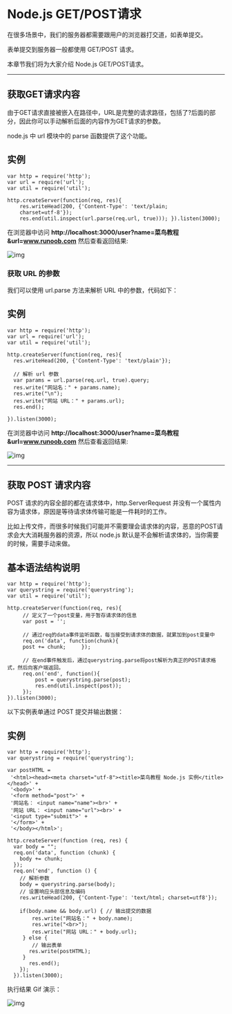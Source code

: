 # Node.js GET/POST请求 

在很多场景中，我们的服务器都需要跟用户的浏览器打交道，如表单提交。

表单提交到服务器一般都使用 GET/POST 请求。

本章节我们将为大家介绍 Node.js GET/POST请求。

------

## 获取GET请求内容

 由于GET请求直接被嵌入在路径中，URL是完整的请求路径，包括了?后面的部分，因此你可以手动解析后面的内容作为GET请求的参数。 

 node.js 中 url 模块中的 parse 函数提供了这个功能。

## 实例

```
var http = require('http');
var url = require('url');
var util = require('util');

http.createServer(function(req, res){
    res.writeHead(200, {'Content-Type': 'text/plain; 
    charset=utf-8'});
    res.end(util.inspect(url.parse(req.url, true))); }).listen(3000);
```

在浏览器中访问 **http://localhost:3000/user?name=菜鸟教程&url=www.runoob.com** 然后查看返回结果: 

![img](https://www.runoob.com/wp-content/uploads/2014/06/4A1C02B2-2EB8-4976-9F35-F3760713D495.jpg)

### 获取 URL 的参数

我们可以使用 url.parse 方法来解析 URL 中的参数，代码如下：

## 实例

```
var http = require('http');
var url = require('url');
var util = require('util');

http.createServer(function(req, res){
  res.writeHead(200, {'Content-Type': 'text/plain'});
  
  // 解析 url 参数
  var params = url.parse(req.url, true).query;
  res.write("网站名：" + params.name);
  res.write("\n");
  res.write("网站 URL：" + params.url);
  res.end();
  
}).listen(3000);
```

在浏览器中访问 **http://localhost:3000/user?name=菜鸟教程&url=www.runoob.com** 然后查看返回结果: 

![img](https://www.runoob.com/wp-content/uploads/2014/06/ADF34B0E-6715-41EE-9A88-4BE067100868.jpg)

------

## 获取 POST 请求内容

 POST 请求的内容全部的都在请求体中，http.ServerRequest 并没有一个属性内容为请求体，原因是等待请求体传输可能是一件耗时的工作。

 比如上传文件，而很多时候我们可能并不需要理会请求体的内容，恶意的POST请求会大大消耗服务器的资源，所以 node.js 默认是不会解析请求体的，当你需要的时候，需要手动来做。 

## 基本语法结构说明

```
var http = require('http');
var querystring = require('querystring');
var util = require('util');

http.createServer(function(req, res){
     // 定义了一个post变量，用于暂存请求体的信息
     var post = '';
     
     // 通过req的data事件监听函数，每当接受到请求体的数据，就累加到post变量中     
     req.on('data', function(chunk){ 
     post += chunk;     });
     
     // 在end事件触发后，通过querystring.parse将post解析为真正的POST请求格式，然后向客户端返回。
     req.on('end', function(){
         post = querystring.parse(post);
         res.end(util.inspect(post));
     });
}).listen(3000);
```

以下实例表单通过 POST 提交并输出数据：

## 实例

```
var http = require('http');
var querystring = require('querystring');

var postHTML = 
 '<html><head><meta charset="utf-8"><title>菜鸟教程 Node.js 实例</title></head>' +
 '<body>' +
 '<form method="post">' +
 '网站名： <input name="name"><br>' +
 '网站 URL： <input name="url"><br>' +
 '<input type="submit">' +
 '</form>' +
 '</body></html>';
 
http.createServer(function (req, res) {
  var body = "";
  req.on('data', function (chunk) {
    body += chunk;
  });
  req.on('end', function () {
    // 解析参数 
    body = querystring.parse(body);
    // 设置响应头部信息及编码 
    res.writeHead(200, {'Content-Type': 'text/html; charset=utf8'});
    
    if(body.name && body.url) { // 输出提交的数据
        res.write("网站名：" + body.name);
        res.write("<br>");
        res.write("网站 URL：" + body.url);
     } else { 
        // 输出表单
       res.write(postHTML);
     }     
       res.end();
    });
  }).listen(3000);
```

执行结果 Gif 演示：

![img](https://www.runoob.com/wp-content/uploads/2014/06/nodepost.gif)

 			